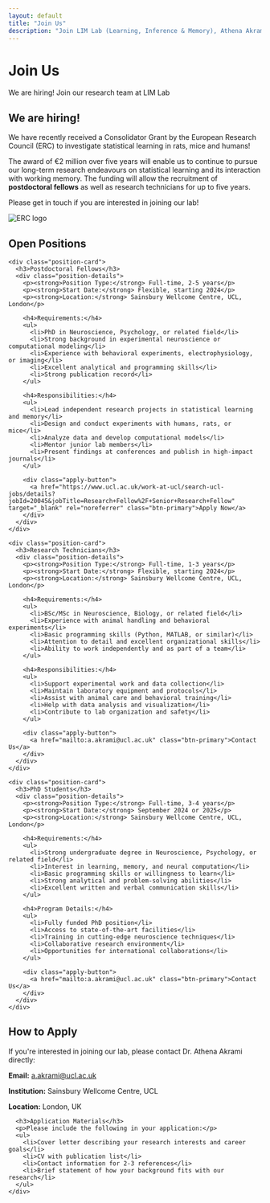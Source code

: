 ```yaml
---
layout: default
title: "Join Us"
description: "Join LIM Lab (Learning, Inference & Memory), Athena Akrami's group at Sainsbury Wellcome Centre, UCL, London"
---
```


<div class="page-header">
  <h1>Join Us</h1>
  <p class="page-subtitle">We are hiring! Join our research team at LIM Lab</p>
</div>

<div class="join-content">
  <section class="hiring-announcement">
    <div class="hiring-banner">
      <h2>We are hiring!</h2>
      <div class="erc-info">
        <div class="erc-text">
          <p>We have recently received a Consolidator Grant by the European Research Council (ERC) to investigate statistical learning in rats, mice and humans!</p>
          <p>The award of €2 million over five years will enable us to continue to pursue our long-term research endeavours on statistical learning and its interaction with working memory. The funding will allow the recruitment of <strong>postdoctoral fellows</strong> as well as research technicians for up to five years.</p>
          <p>Please get in touch if you are interested in joining our lab!</p>
        </div>
        <div class="erc-logo">
          <img src="{{ '/assets/img/European_Research_Council_logo-01.webp' | relative_url }}" alt="ERC logo">
        </div>
      </div>
    </div>
  </section>
  
  <section class="positions-section">
    <h2>Open Positions</h2>
    
    <div class="position-card">
      <h3>Postdoctoral Fellows</h3>
      <div class="position-details">
        <p><strong>Position Type:</strong> Full-time, 2-5 years</p>
        <p><strong>Start Date:</strong> Flexible, starting 2024</p>
        <p><strong>Location:</strong> Sainsbury Wellcome Centre, UCL, London</p>
        
        <h4>Requirements:</h4>
        <ul>
          <li>PhD in Neuroscience, Psychology, or related field</li>
          <li>Strong background in experimental neuroscience or computational modeling</li>
          <li>Experience with behavioral experiments, electrophysiology, or imaging</li>
          <li>Excellent analytical and programming skills</li>
          <li>Strong publication record</li>
        </ul>
        
        <h4>Responsibilities:</h4>
        <ul>
          <li>Lead independent research projects in statistical learning and memory</li>
          <li>Design and conduct experiments with humans, rats, or mice</li>
          <li>Analyze data and develop computational models</li>
          <li>Mentor junior lab members</li>
          <li>Present findings at conferences and publish in high-impact journals</li>
        </ul>
        
        <div class="apply-button">
          <a href="https://www.ucl.ac.uk/work-at-ucl/search-ucl-jobs/details?jobId=20045&jobTitle=Research+Fellow%2F+Senior+Research+Fellow" target="_blank" rel="noreferrer" class="btn-primary">Apply Now</a>
        </div>
      </div>
    </div>
    
    <div class="position-card">
      <h3>Research Technicians</h3>
      <div class="position-details">
        <p><strong>Position Type:</strong> Full-time, 1-3 years</p>
        <p><strong>Start Date:</strong> Flexible, starting 2024</p>
        <p><strong>Location:</strong> Sainsbury Wellcome Centre, UCL, London</p>
        
        <h4>Requirements:</h4>
        <ul>
          <li>BSc/MSc in Neuroscience, Biology, or related field</li>
          <li>Experience with animal handling and behavioral experiments</li>
          <li>Basic programming skills (Python, MATLAB, or similar)</li>
          <li>Attention to detail and excellent organizational skills</li>
          <li>Ability to work independently and as part of a team</li>
        </ul>
        
        <h4>Responsibilities:</h4>
        <ul>
          <li>Support experimental work and data collection</li>
          <li>Maintain laboratory equipment and protocols</li>
          <li>Assist with animal care and behavioral training</li>
          <li>Help with data analysis and visualization</li>
          <li>Contribute to lab organization and safety</li>
        </ul>
        
        <div class="apply-button">
          <a href="mailto:a.akrami@ucl.ac.uk" class="btn-primary">Contact Us</a>
        </div>
      </div>
    </div>
    
    <div class="position-card">
      <h3>PhD Students</h3>
      <div class="position-details">
        <p><strong>Position Type:</strong> Full-time, 3-4 years</p>
        <p><strong>Start Date:</strong> September 2024 or 2025</p>
        <p><strong>Location:</strong> Sainsbury Wellcome Centre, UCL, London</p>
        
        <h4>Requirements:</h4>
        <ul>
          <li>Strong undergraduate degree in Neuroscience, Psychology, or related field</li>
          <li>Interest in learning, memory, and neural computation</li>
          <li>Basic programming skills or willingness to learn</li>
          <li>Strong analytical and problem-solving abilities</li>
          <li>Excellent written and verbal communication skills</li>
        </ul>
        
        <h4>Program Details:</h4>
        <ul>
          <li>Fully funded PhD position</li>
          <li>Access to state-of-the-art facilities</li>
          <li>Training in cutting-edge neuroscience techniques</li>
          <li>Collaborative research environment</li>
          <li>Opportunities for international collaborations</li>
        </ul>
        
        <div class="apply-button">
          <a href="mailto:a.akrami@ucl.ac.uk" class="btn-primary">Contact Us</a>
        </div>
      </div>
    </div>
  </section>
  
  <section class="contact-section">
    <h2>How to Apply</h2>
    <div class="contact-info">
      <p>If you're interested in joining our lab, please contact Dr. Athena Akrami directly:</p>
      <div class="contact-details">
        <p><strong>Email:</strong> <a href="mailto:a.akrami@ucl.ac.uk">a.akrami@ucl.ac.uk</a></p>
        <p><strong>Institution:</strong> Sainsbury Wellcome Centre, UCL</p>
        <p><strong>Location:</strong> London, UK</p>
      </div>
      
      <h3>Application Materials</h3>
      <p>Please include the following in your application:</p>
      <ul>
        <li>Cover letter describing your research interests and career goals</li>
        <li>CV with publication list</li>
        <li>Contact information for 2-3 references</li>
        <li>Brief statement of how your background fits with our research</li>
      </ul>
    </div>
  </section>
</div>
